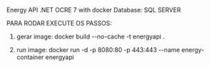 Energy API .NET OCRE 7 with docker
Database: SQL SERVER

PARA RODAR EXECUTE OS PASSOS:

1) gerar image:
docker build --no-cache -t energyapi .

2) run image:
docker run -d -p 8080:80 -p 443:443 --name energy-container energyapi

